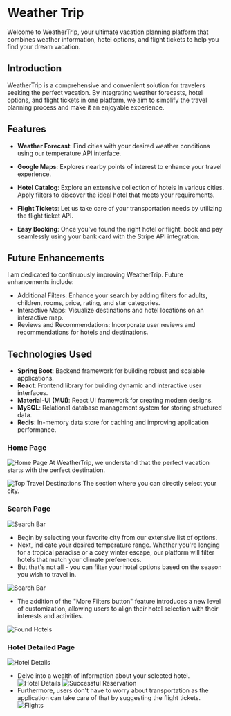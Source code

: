 # Weather Trip 

Welcome to WeatherTrip, your ultimate vacation planning platform that combines weather information, 
hotel options, and flight tickets to help you find your dream vacation.

## Introduction

WeatherTrip is a comprehensive and convenient solution for travelers seeking the perfect vacation. 
By integrating weather forecasts, hotel options, and flight tickets in one platform, we aim to simplify the travel planning process 
and make it an enjoyable experience.

## Features

- **Weather Forecast**: Find cities with your desired weather conditions using our temperature API interface.

- **Google Maps**: Explores nearby points of interest to enhance your travel experience.

- **Hotel Catalog**: Explore an extensive collection of hotels in various cities. Apply filters to discover the ideal hotel that meets your requirements.

- **Flight Tickets**: Let us take care of your transportation needs by utilizing the flight ticket API.

- **Easy Booking**: Once you've found the right hotel or flight, book and pay seamlessly using your bank card with the Stripe API integration.

## Future Enhancements

I am dedicated to continuously improving WeatherTrip. Future enhancements include:

- Additional Filters: Enhance your search by adding filters for adults, children, rooms, price, rating, and star categories.
- Interactive Maps: Visualize destinations and hotel locations on an interactive map.
- Reviews and Recommendations: Incorporate user reviews and recommendations for hotels and destinations.

## Technologies Used

- **Spring Boot**: Backend framework for building robust and scalable applications.
- **React**: Frontend library for building dynamic and interactive user interfaces.
- **Material-UI (MUI)**: React UI framework for creating modern designs.
- **MySQL**: Relational database management system for storing structured data.
- **Redis**: In-memory data store for caching and improving application performance.

### Home Page
![Home Page](images/home-page.png)
At WeatherTrip, we understand that the perfect vacation starts with the perfect destination. 

![Top Travel Destinations](images/top-travel-destinations.png)
The section where you can directly select your city.

### Search Page
![Search Bar](images/search-page.png)
- Begin by selecting your favorite city from our extensive list of options.
- Next, indicate your desired temperature range. Whether you're longing for a tropical paradise or a cozy winter escape,
our platform will filter hotels that match your climate preferences.
- But that's not all - you can filter your hotel options based on the season you wish to travel in.

![Search Bar](images/filters.png)
- The addition of the "More Filters button" feature introduces a new level of customization, allowing users to
align their hotel selection with their interests and activities.

![Found Hotels](images/found-hotels.png)

### Hotel Detailed Page
![Hotel Details](images/hotel-detailed-page.png)
- Delve into a wealth of information about your selected hotel. 
![Hotel Details](images/nearby.png)
![Successful Reservation](images/successful-reservation.png)
- Furthermore, users don't have to worry about transportation as the application can 
take care of that by suggesting the flight tickets.
![Flights](images/flights.png)